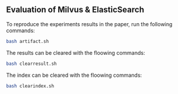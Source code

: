 
## Evaluation of Milvus & ElasticSearch

To reproduce the experiments results in the paper, run the following commands:
```bash
bash artifact.sh
```

The results can be cleared with the floowing commands:

```bash
bash clearresult.sh
```

The index can be cleared with the floowing commands:

```bash
bash clearindex.sh
```